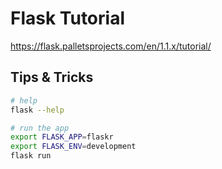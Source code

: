 # Flask Tutorial

<https://flask.palletsprojects.com/en/1.1.x/tutorial/>

## Tips & Tricks

```bash
# help
flask --help

# run the app
export FLASK_APP=flaskr
export FLASK_ENV=development
flask run
```
